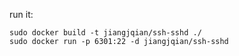 
run it:
```
sudo docker build -t jiangjqian/ssh-sshd ./  
sudo docker run -p 6301:22 -d jiangjqian/ssh-sshd
```

